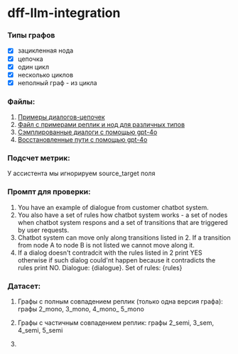 # dff-llm-integration

### Типы графов

  - [x]  зацикленная нода
  - [x]  цепочка
  - [x]  один цикл
  - [x]  несколько циклов
  - [x]  неполный граф - из цикла

### Файлы:

1. [Примеры диалогов-цепочек](./examples_of_dialogues.json)
2. [Файл с примерами реплик и нод для различных типов](./types_of_dialogues.json)
3. [Сэмплированные диалоги с помощью gpt-4o](./sampled_dialogues.json)
4. [Восстановленные пути с помощью gpt-4o](./remade_dialogue_routes.json)


### Подсчет метрик:
У ассистента мы игнорируем source_target поля 


### Промпт для проверки:

1. You have an example of dialogue from customer chatbot system.
2. You also have a set of rules how chatbot system works - a set of nodes when chatbot system respons and a set of transitions that are triggered by user requests.
3. Chatbot system can move only along transitions listed in 2.  If a transition from node A to node B is not listed we cannot move along it.
4. If a dialog doesn't contradcit with the rules listed in 2 print YES otherwise if such dialog could'nt happen because it contradicts the rules print NO. Dialogue: {dialogue}. Set of rules: {rules}

### Датасет:

1. Графы с полным совпадением реплик (только одна версия графа): графы 2_mono, 3_mono, 4_mono_ 5_mono

2. Графы с частичным совпадением реплик: графы 2_semi, 3_sem, 4_semi, 5_semi

3. 
